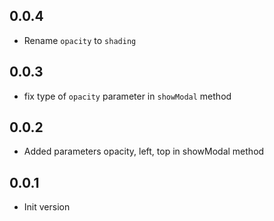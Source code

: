 ## 0.0.4

- Rename `opacity` to `shading`

## 0.0.3

- fix type of `opacity` parameter in `showModal` method

## 0.0.2

- Added parameters opacity, left, top in showModal method

## 0.0.1

- Init version